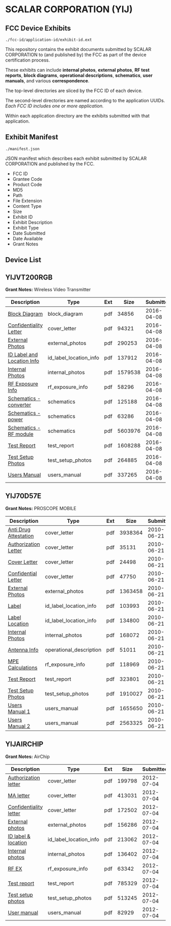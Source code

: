# SCALAR CORPORATION (YIJ)
## FCC Device Exhibits

```
./fcc-id/application-id/exhibit-id.ext
```

This repository contains the exhibit documents submitted by SCALAR CORPORATION to (and published by) the FCC as part of the device certification process.

These exhibits can include **internal photos**, **external photos**, **RF test reports**, **block diagrams**, **operational descriptions**, **schematics**, **user manuals**, and various **correspondence**.

The top-level directories are sliced by the FCC ID of each device.

The second-level directories are named according to the application UUIDs. *Each FCC ID includes one or more application.*

Within each application directory are the exhibits submitted with that application. 

## Exhibit Manifest

```
./manifest.json
```

JSON manifest which describes each exhibit submitted by SCALAR CORPORATION and published by the FCC.

- FCC ID
- Grantee Code
- Product Code
- MD5
- Path
- File Extension
- Content Type
- Size
- Exhibit ID
- Exhibit Description
- Exhibit Type
- Date Submitted
- Date Available
- Grant Notes

## Device List
## YIJVT200RGB
**Grant Notes:** Wireless Video Transmitter

| Description | Type | Ext | Size | Submitted | Available |
| ----------- | ---- | --- | ---- | --------- | --------- |
| [Block Diagram](YIJVT200RGB/fb8459f62543f011bf11f784db66dacd/2953742.pdf) | block_diagram | pdf | 34856 | 2016-04-08 | 2016-07-07 |
| [Confidentiality Letter](YIJVT200RGB/fb8459f62543f011bf11f784db66dacd/2953743.pdf) | cover_letter | pdf | 94321 | 2016-04-08 | 2016-04-08 |
| [External Photos](YIJVT200RGB/fb8459f62543f011bf11f784db66dacd/2953744.pdf) | external_photos | pdf | 290253 | 2016-04-08 | 2016-04-08 |
| [ID Label and Location Info](YIJVT200RGB/fb8459f62543f011bf11f784db66dacd/2953745.pdf) | id_label_location_info | pdf | 137912 | 2016-04-08 | 2016-04-08 |
| [Internal Photos](YIJVT200RGB/fb8459f62543f011bf11f784db66dacd/2953746.pdf) | internal_photos | pdf | 1579538 | 2016-04-08 | 2016-07-07 |
| [RF Exposure Info](YIJVT200RGB/fb8459f62543f011bf11f784db66dacd/2954342.pdf) | rf_exposure_info | pdf | 58296 | 2016-04-08 | 2016-04-08 |
| [Schematics - converter](YIJVT200RGB/fb8459f62543f011bf11f784db66dacd/2953749.pdf) | schematics | pdf | 125188 | 2016-04-08 | 2016-07-07 |
| [Schematics - power](YIJVT200RGB/fb8459f62543f011bf11f784db66dacd/2953753.pdf) | schematics | pdf | 63286 | 2016-04-08 | 2016-07-07 |
| [Schematics - RF module](YIJVT200RGB/fb8459f62543f011bf11f784db66dacd/2953754.pdf) | schematics | pdf | 5603976 | 2016-04-08 | 2016-07-07 |
| [Test Report](YIJVT200RGB/fb8459f62543f011bf11f784db66dacd/2953750.pdf) | test_report | pdf | 1608288 | 2016-04-08 | 2016-04-08 |
| [Test Setup Photos](YIJVT200RGB/fb8459f62543f011bf11f784db66dacd/2953751.pdf) | test_setup_photos | pdf | 264885 | 2016-04-08 | 2016-04-08 |
| [Users Manual](YIJVT200RGB/fb8459f62543f011bf11f784db66dacd/2953752.pdf) | users_manual | pdf | 337265 | 2016-04-08 | 2016-07-07 |
## YIJ70D57E
**Grant Notes:** PROSCOPE MOBILE

| Description | Type | Ext | Size | Submitted | Available |
| ----------- | ---- | --- | ---- | --------- | --------- |
| [Anti Drug Attestation](YIJ70D57E/9ad7f449b1981ba552cf4d3519b22edd/1299676.pdf) | cover_letter | pdf | 3938364 | 2010-06-21 | 2010-06-21 |
| [Authorization Letter](YIJ70D57E/9ad7f449b1981ba552cf4d3519b22edd/1299677.pdf) | cover_letter | pdf | 35131 | 2010-06-21 | 2010-06-21 |
| [Cover Letter](YIJ70D57E/9ad7f449b1981ba552cf4d3519b22edd/1299678.pdf) | cover_letter | pdf | 24498 | 2010-06-21 | 2010-06-21 |
| [Confidential Letter](YIJ70D57E/9ad7f449b1981ba552cf4d3519b22edd/1299682.pdf) | cover_letter | pdf | 47750 | 2010-06-21 | 2010-06-21 |
| [External Photos](YIJ70D57E/9ad7f449b1981ba552cf4d3519b22edd/1299670.pdf) | external_photos | pdf | 1363458 | 2010-06-21 | 2010-08-05 |
| [Label](YIJ70D57E/9ad7f449b1981ba552cf4d3519b22edd/1299679.pdf) | id_label_location_info | pdf | 103993 | 2010-06-21 | 2010-06-21 |
| [Label Location](YIJ70D57E/9ad7f449b1981ba552cf4d3519b22edd/1299680.pdf) | id_label_location_info | pdf | 134800 | 2010-06-21 | 2010-06-21 |
| [Internal Photos](YIJ70D57E/9ad7f449b1981ba552cf4d3519b22edd/1299671.pdf) | internal_photos | pdf | 168072 | 2010-06-21 | 2010-08-05 |
| [Antenna Info](YIJ70D57E/9ad7f449b1981ba552cf4d3519b22edd/1299675.pdf) | operational_description | pdf | 51011 | 2010-06-21 | 2010-06-21 |
| [MPE Calculations](YIJ70D57E/9ad7f449b1981ba552cf4d3519b22edd/1299681.pdf) | rf_exposure_info | pdf | 118969 | 2010-06-21 | 2010-06-21 |
| [Test Report](YIJ70D57E/9ad7f449b1981ba552cf4d3519b22edd/1299683.pdf) | test_report | pdf | 323801 | 2010-06-21 | 2010-06-21 |
| [Test Setup Photos](YIJ70D57E/9ad7f449b1981ba552cf4d3519b22edd/1299672.pdf) | test_setup_photos | pdf | 1910027 | 2010-06-21 | 2010-08-05 |
| [Users Manual 1](YIJ70D57E/9ad7f449b1981ba552cf4d3519b22edd/1299673.pdf) | users_manual | pdf | 1655650 | 2010-06-21 | 2010-08-05 |
| [Users Manual 2](YIJ70D57E/9ad7f449b1981ba552cf4d3519b22edd/1299674.pdf) | users_manual | pdf | 2563325 | 2010-06-21 | 2010-08-05 |
## YIJAIRCHIP
**Grant Notes:** AirChip

| Description | Type | Ext | Size | Submitted | Available |
| ----------- | ---- | --- | ---- | --------- | --------- |
| [Authorization letter](YIJAIRCHIP/5e0d24e80c2d3a4e190f98997b1ed853/1736681.pdf) | cover_letter | pdf | 199798 | 2012-07-04 | 2012-07-04 |
| [MA letter](YIJAIRCHIP/5e0d24e80c2d3a4e190f98997b1ed853/1736682.pdf) | cover_letter | pdf | 413031 | 2012-07-04 | 2012-07-04 |
| [Confidentiality letter](YIJAIRCHIP/5e0d24e80c2d3a4e190f98997b1ed853/1736683.pdf) | cover_letter | pdf | 172502 | 2012-07-04 | 2012-07-04 |
| [External photos](YIJAIRCHIP/5e0d24e80c2d3a4e190f98997b1ed853/1736687.pdf) | external_photos | pdf | 156286 | 2012-07-04 | 2012-07-04 |
| [ID label & location](YIJAIRCHIP/5e0d24e80c2d3a4e190f98997b1ed853/1736690.pdf) | id_label_location_info | pdf | 213062 | 2012-07-04 | 2012-07-04 |
| [Internal photos](YIJAIRCHIP/5e0d24e80c2d3a4e190f98997b1ed853/1736688.pdf) | internal_photos | pdf | 136402 | 2012-07-04 | 2012-07-04 |
| [RF EX](YIJAIRCHIP/5e0d24e80c2d3a4e190f98997b1ed853/1736686.pdf) | rf_exposure_info | pdf | 63342 | 2012-07-04 | 2012-07-04 |
| [Test report](YIJAIRCHIP/5e0d24e80c2d3a4e190f98997b1ed853/1736685.pdf) | test_report | pdf | 785329 | 2012-07-04 | 2012-07-04 |
| [Test setup photos](YIJAIRCHIP/5e0d24e80c2d3a4e190f98997b1ed853/1736684.pdf) | test_setup_photos | pdf | 513245 | 2012-07-04 | 2012-07-04 |
| [User manual](YIJAIRCHIP/5e0d24e80c2d3a4e190f98997b1ed853/1736689.pdf) | users_manual | pdf | 82929 | 2012-07-04 | 2012-07-04 |
